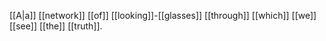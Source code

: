 [[A|a]] [[network]] [[of]] [[looking]]-[[glasses]] [[through]] [[which]] [[we]] [[see]] [[the]] [[truth]].